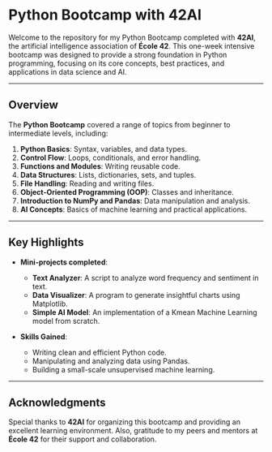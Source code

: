 # Python Bootcamp with 42AI

Welcome to the repository for my Python Bootcamp completed with **42AI**, the artificial intelligence association of **École 42**. This one-week intensive bootcamp was designed to provide a strong foundation in Python programming, focusing on its core concepts, best practices, and applications in data science and AI.

---

## Overview

The **Python Bootcamp** covered a range of topics from beginner to intermediate levels, including:

1. **Python Basics**: Syntax, variables, and data types.
2. **Control Flow**: Loops, conditionals, and error handling.
3. **Functions and Modules**: Writing reusable code.
4. **Data Structures**: Lists, dictionaries, sets, and tuples.
5. **File Handling**: Reading and writing files.
6. **Object-Oriented Programming (OOP)**: Classes and inheritance.
7. **Introduction to NumPy and Pandas**: Data manipulation and analysis.
8. **AI Concepts**: Basics of machine learning and practical applications.

---

## Key Highlights

- **Mini-projects completed**:
  - **Text Analyzer**: A script to analyze word frequency and sentiment in text.
  - **Data Visualizer**: A program to generate insightful charts using Matplotlib.
  - **Simple AI Model**: An implementation of a Kmean Machine Learning model from scratch.

- **Skills Gained**:
  - Writing clean and efficient Python code.
  - Manipulating and analyzing data using Pandas.
  - Building a small-scale unsupervised machine learning.

---

## Acknowledgments

Special thanks to **42AI** for organizing this bootcamp and providing an excellent learning environment. Also, gratitude to my peers and mentors at **École 42** for their support and collaboration.

